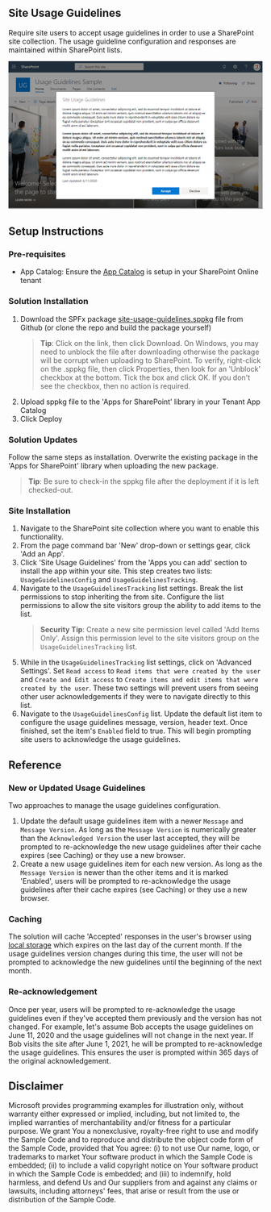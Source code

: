 ## Site Usage Guidelines

Require site users to accept usage guidelines in order to use a SharePoint site collection. The usage guideline configuration and responses are maintained within SharePoint lists.

![Site Usage Guidelines Pop-up](./images/SiteUsageGuidelinesPopup.png)

## Setup Instructions
### Pre-requisites
- App Catalog: Ensure the [App Catalog](https://docs.microsoft.com/en-us/sharepoint/use-app-catalog) is setup in your SharePoint Online tenant

### Solution Installation
1. Download the SPFx package [site-usage-guidelines.sppkg](https://github.com/bschlintz/spfx-usageguidelines/blob/master/sharepoint/solution/site-usage-guidelines.sppkg) file from Github (or clone the repo and build the package yourself)
    > __Tip__: Click on the link, then click Download. On Windows, you may need to unblock the file after downloading otherwise the package will be corrupt when uploading to SharePoint. To verify, right-click on the .sppkg file, then click Properties, then look for an 'Unblock' checkbox at the bottom. Tick the box and click OK. If you don't see the checkbox, then no action is required.
2. Upload sppkg file to the 'Apps for SharePoint' library in your Tenant App Catalog
3. Click Deploy

### Solution Updates
Follow the same steps as installation. Overwrite the existing package in the 'Apps for SharePoint' library when uploading the new package. 

> __Tip__: Be sure to check-in the sppkg file after the deployment if it is left checked-out.

### Site Installation
1. Navigate to the SharePoint site collection where you want to enable this functionality.
2. From the page command bar 'New' drop-down or settings gear, click 'Add an App'.
3. Click 'Site Usage Guidelines' from the 'Apps you can add' section to install the app within your site. This step creates two lists: `UsageGuidelinesConfig` and `UsageGuidelinesTracking`.
4. Navigate to the `UsageGuidelinesTracking` list settings. Break the list permissions to stop inheriting the from site. Configure the list permissions to allow the site visitors group the ability to add items to the list.
    > __Security Tip__: Create a new site permission level called 'Add Items Only'. Assign this permission level to the site visitors group on the `UsageGuidelinesTracking` list.
5. While in the `UsageGuidelinesTracking` list settings, click on 'Advanced Settings'. Set `Read access` to `Read items that were created by the user` and `Create and Edit access` to `Create items and edit items that were created by the user`. These two settings will prevent users from seeing other user acknowledgements if they were to navigate directly to this list.
6. Navigate to the `UsageGuidelinesConfig` list. Update the default list item to configure the usage guidelines message, version, header text. Once finished, set the item's `Enabled` field to true. This will begin prompting site users to acknowledge the usage guidelines.

## Reference

### New or Updated Usage Guidelines
Two approaches to manage the usage guidelines configuration.
1. Update the default usage guidelines item with a newer `Message` and `Message Version`. As long as the `Message Version` is numerically greater than the `Acknowledged Version` the user last accepted, they will be prompted to re-acknowledge the new usage guidelines after their cache expires (see Caching) or they use a new browser.
2. Create a new usage guidelines item for each new version. As long as the `Message Version` is newer than the other items and it is marked 'Enabled', users will be prompted to re-acknowledge the usage guidelines after their cache expires (see Caching) or they use a new browser.

### Caching
The solution will cache 'Accepted' responses in the user's browser using [local storage](https://developer.mozilla.org/en-US/docs/Web/API/Web_Storage_API) which expires on the last day of the current month. If the usage guidelines version changes during this time, the user will not be prompted to acknowledge the new guidelines until the beginning of the next month.

### Re-acknowledgement
Once per year, users will be prompted to re-acknowledge the usage guidelines even if they've accepted them previously and the version has not changed. For example, let's assume Bob accepts the usage guidelines on June 11, 2020 and the usage guidelines will not change in the next year. If Bob visits the site after June 1, 2021, he will be prompted to re-acknowledge the usage guidelines. This ensures the user is prompted within 365 days of the original acknowledgement.

## Disclaimer

Microsoft provides programming examples for illustration only, without warranty either expressed or implied, including, but not limited to, the implied warranties of merchantability and/or fitness for a particular purpose. We grant You a nonexclusive, royalty-free right to use and modify the Sample Code and to reproduce and distribute the object code form of the Sample Code, provided that You agree: (i) to not use Our name, logo, or trademarks to market Your software product in which the Sample Code is embedded; (ii) to include a valid copyright notice on Your software product in which the Sample Code is embedded; and (iii) to indemnify, hold harmless, and defend Us and Our suppliers from and against any claims or lawsuits, including attorneys' fees, that arise or result from the use or distribution of the Sample Code.
